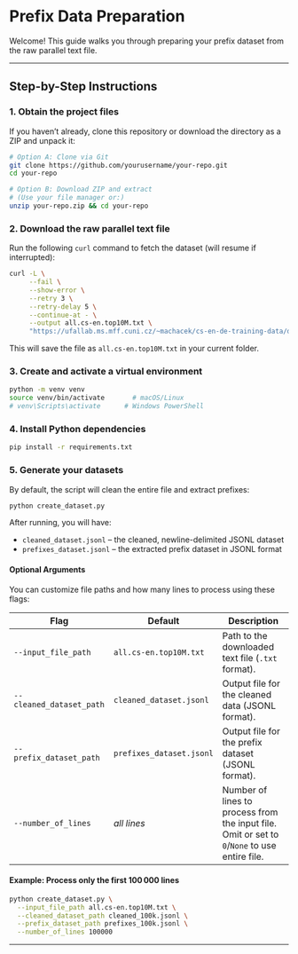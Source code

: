 # Prefix Data Preparation

Welcome! This guide walks you through preparing your prefix dataset from the raw parallel text file.

---

## Step-by-Step Instructions

### 1. Obtain the project files

If you haven’t already, clone this repository or download the directory as a ZIP and unpack it:

```bash
# Option A: Clone via Git
git clone https://github.com/yourusername/your-repo.git
cd your-repo

# Option B: Download ZIP and extract
# (Use your file manager or:)
unzip your-repo.zip && cd your-repo
```

### 2. Download the raw parallel text file

Run the following `curl` command to fetch the dataset (will resume if interrupted):

```bash
curl -L \
     --fail \
     --show-error \
     --retry 3 \
     --retry-delay 5 \
     --continue-at - \
     --output all.cs-en.top10M.txt \
     "https://ufallab.ms.mff.cuni.cz/~machacek/cs-en-de-training-data/derived/all.cs-en.top10M"
```

This will save the file as `all.cs-en.top10M.txt` in your current folder.

### 3. Create and activate a virtual environment

```bash
python -m venv venv
source venv/bin/activate       # macOS/Linux
# venv\Scripts\activate      # Windows PowerShell
```

### 4. Install Python dependencies

```bash
pip install -r requirements.txt
```

### 5. Generate your datasets

By default, the script will clean the entire file and extract prefixes:

```bash
python create_dataset.py
```

After running, you will have:
- `cleaned_dataset.jsonl`  – the cleaned, newline-delimited JSONL dataset
- `prefixes_dataset.jsonl` – the extracted prefix dataset in JSONL format

#### Optional Arguments

You can customize file paths and how many lines to process using these flags:

| Flag                        | Default                     | Description                                                                           |
|-----------------------------|-----------------------------|---------------------------------------------------------------------------------------|
| `--input_file_path`         | `all.cs-en.top10M.txt`          | Path to the downloaded text file (`.txt` format).                     |
| `--cleaned_dataset_path`    | `cleaned_dataset.jsonl`     | Output file for the cleaned data (JSONL format).                                     |
| `--prefix_dataset_path`     | `prefixes_dataset.jsonl`    | Output file for the prefix dataset (JSONL format).                                   |
| `--number_of_lines`         | *all lines*                 | Number of lines to process from the input file. Omit or set to `0`/`None` to use entire file. |

#### Example: Process only the first 100 000 lines

```bash
python create_dataset.py \
  --input_file_path all.cs-en.top10M.txt \
  --cleaned_dataset_path cleaned_100k.jsonl \
  --prefix_dataset_path prefixes_100k.jsonl \
  --number_of_lines 100000
```
---


